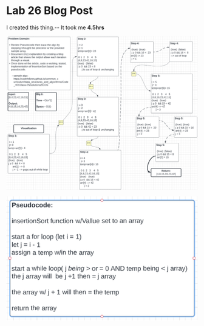 # Lab 26 Blog Post

I created this thing.-- It took me **4.5hrs**

![img](./assets/Screen%20Shot%202022-07-18%20at%204.29.09%20PM.png)

![img](./assets/Screen%20Shot%202022-07-18%20at%204.29.21%20PM.png)

